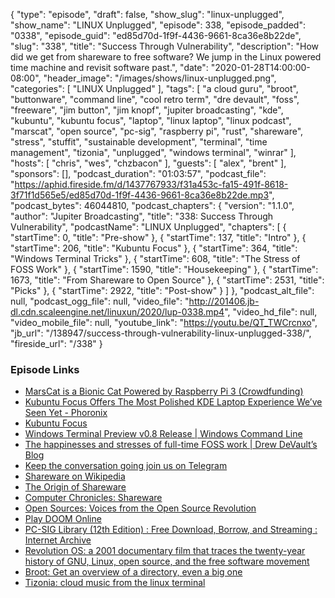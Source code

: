 {
  "type": "episode",
  "draft": false,
  "show_slug": "linux-unplugged",
  "show_name": "LINUX Unplugged",
  "episode": 338,
  "episode_padded": "0338",
  "episode_guid": "ed85d70d-1f9f-4436-9661-8ca36e8b22de",
  "slug": "338",
  "title": "Success Through Vulnerability",
  "description": "How did we get from shareware to free software? We jump in the Linux powered time machine and revisit software past.",
  "date": "2020-01-28T14:00:00-08:00",
  "header_image": "/images/shows/linux-unplugged.png",
  "categories": [
    "LINUX Unplugged"
  ],
  "tags": [
    "a cloud guru",
    "broot",
    "buttonware",
    "command line",
    "cool retro term",
    "dre devault",
    "foss",
    "freeware",
    "jim button",
    "jim knopf",
    "jupiter broadcasting",
    "kde",
    "kubuntu",
    "kubuntu focus",
    "laptop",
    "linux laptop",
    "linux podcast",
    "marscat",
    "open source",
    "pc-sig",
    "raspberry pi",
    "rust",
    "shareware",
    "stress",
    "stuffit",
    "sustainable development",
    "terminal",
    "time management",
    "tizonia",
    "unplugged",
    "windows terminal",
    "winrar"
  ],
  "hosts": [
    "chris",
    "wes",
    "chzbacon"
  ],
  "guests": [
    "alex",
    "brent"
  ],
  "sponsors": [],
  "podcast_duration": "01:03:57",
  "podcast_file": "https://aphid.fireside.fm/d/1437767933/f31a453c-fa15-491f-8618-3f71f1d565e5/ed85d70d-1f9f-4436-9661-8ca36e8b22de.mp3",
  "podcast_bytes": 46044810,
  "podcast_chapters": {
    "version": "1.1.0",
    "author": "Jupiter Broadcasting",
    "title": "338: Success Through Vulnerability",
    "podcastName": "LINUX Unplugged",
    "chapters": [
      {
        "startTime": 0,
        "title": "Pre-show"
      },
      {
        "startTime": 137,
        "title": "Intro"
      },
      {
        "startTime": 206,
        "title": "Kubuntu Focus"
      },
      {
        "startTime": 364,
        "title": "Windows Terminal Tricks"
      },
      {
        "startTime": 608,
        "title": "The Stress of FOSS Work"
      },
      {
        "startTime": 1590,
        "title": "Housekeeping"
      },
      {
        "startTime": 1673,
        "title": "From Shareware to Open Source"
      },
      {
        "startTime": 2531,
        "title": "Picks"
      },
      {
        "startTime": 2922,
        "title": "Post-show"
      }
    ]
  },
  "podcast_alt_file": null,
  "podcast_ogg_file": null,
  "video_file": "http://201406.jb-dl.cdn.scaleengine.net/linuxun/2020/lup-0338.mp4",
  "video_hd_file": null,
  "video_mobile_file": null,
  "youtube_link": "https://youtu.be/QT_TWCrcnxo",
  "jb_url": "/138947/success-through-vulnerability-linux-unplugged-338/",
  "fireside_url": "/338"
}


### Episode Links

  * [MarsCat is a Bionic Cat Powered by Raspberry Pi 3 (Crowdfunding)](https://www.cnx-software.com/2020/01/20/marscat-bionic-cat-powered-by-raspberry-pi-3/ "MarsCat is a Bionic Cat Powered by Raspberry Pi 3 \(Crowdfunding\)")
  * [Kubuntu Focus Offers The Most Polished KDE Laptop Experience We’ve Seen Yet - Phoronix](https://www.phoronix.com/scan.php?page=article&item=kubuntu-focus "Kubuntu Focus Offers The Most Polished KDE Laptop Experience We’ve Seen Yet - Phoronix")
  * [Kubuntu Focus](https://kfocus.org/ "Kubuntu Focus")
  * [Windows Terminal Preview v0.8 Release | Windows Command Line](https://devblogs.microsoft.com/commandline/windows-terminal-preview-v0-8-release/ "Windows Terminal Preview v0.8 Release | Windows Command Line")
  * [The happinesses and stresses of full-time FOSS work | Drew DeVault’s Blog](https://drewdevault.com/2020/01/21/Stress-and-happiness.html "The happinesses and stresses of full-time FOSS work | Drew DeVault’s Blog")
  * [Keep the conversation going join us on Telegram](https://jupiterbroadcasting.com/telegram "Keep the conversation going join us on Telegram")
  * [Shareware on Wikipedia](https://en.wikipedia.org/wiki/Shareware "Shareware on Wikipedia")
  * [The Origin of Shareware](https://asp-software.org/www/history/the-origin-of-shareware/ "The Origin of Shareware")
  * [Computer Chronicles: Shareware](https://www.youtube.com/watch?v=1aDXV10-5lo "Computer Chronicles: Shareware")
  * [Open Sources: Voices from the Open Source Revolution](https://www.oreilly.com/openbook/opensources/book/netrev.html "Open Sources: Voices from the Open Source Revolution")
  * [Play DOOM Online](https://archive.org/details/DoomsharewareEpisode "Play DOOM Online")
  * [PC-SIG Library (12th Edition) : Free Download, Borrow, and Streaming : Internet Archive](https://archive.org/details/cdrom-pcsig12 "PC-SIG Library \(12th Edition\) : Free Download, Borrow, and Streaming : Internet Archive")
  * [Revolution OS: a 2001 documentary film that traces the twenty-year history of GNU, Linux, open source, and the free software movement](https://archive.org/details/RevolutionOS_201610 "Revolution OS: a 2001 documentary film that traces the twenty-year history of GNU, Linux, open source, and the free software movement")
  * [Broot: Get an overview of a directory, even a big one](https://dystroy.org/broot/ "Broot: Get an overview of a directory, even a big one")
  * [Tizonia: cloud music from the linux terminal](http://tizonia.org/ "Tizonia: cloud music from the linux terminal")



